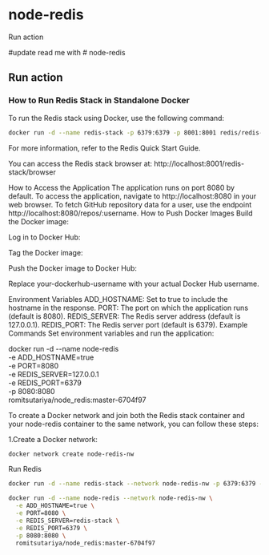 # node-redis
Run action


#update read me with  # node-redis

## Run action

### How to Run Redis Stack in Standalone Docker

To run the Redis stack using Docker, use the following command:

```sh
docker run -d --name redis-stack -p 6379:6379 -p 8001:8001 redis/redis-stack:latest
```
For more information, refer to the Redis Quick Start Guide.

You can access the Redis stack browser at: http://localhost:8001/redis-stack/browser

How to Access the Application
The application runs on port 8080 by default.
To access the application, navigate to http://localhost:8080 in your web browser.
To fetch GitHub repository data for a user, use the endpoint http://localhost:8080/repos/:username.
How to Push Docker Images
Build the Docker image:

Log in to Docker Hub:

Tag the Docker image:

Push the Docker image to Docker Hub:

Replace your-dockerhub-username with your actual Docker Hub username.

Environment Variables
ADD_HOSTNAME: Set to true to include the hostname in the response.
PORT: The port on which the application runs (default is 8080).
REDIS_SERVER: The Redis server address (default is 127.0.0.1).
REDIS_PORT: The Redis server port (default is 6379).
Example Commands
Set environment variables and run the application:

docker run -d --name node-redis \
  -e ADD_HOSTNAME=true \
  -e PORT=8080 \
  -e REDIS_SERVER=127.0.0.1 \
  -e REDIS_PORT=6379 \
  -p 8080:8080 \
  romitsutariya/node_redis:master-6704f97


To create a Docker network and join both the Redis stack container and your node-redis container to the same network, you can follow these steps:

1.Create a Docker network:
```sh
docker network create node-redis-nw
```

Run Redis
```sh
docker run -d --name redis-stack --network node-redis-nw -p 6379:6379 -p 8001:8001 redis/redis-stack:latest
```

```sh
docker run -d --name node-redis --network node-redis-nw \
  -e ADD_HOSTNAME=true \
  -e PORT=8080 \
  -e REDIS_SERVER=redis-stack \
  -e REDIS_PORT=6379 \
  -p 8080:8080 \
  romitsutariya/node_redis:master-6704f97
```